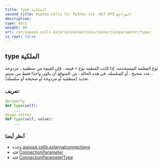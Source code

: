 ```yaml
---
title: type الملكية
second_title: Aspose.Cells for Python via .NET API المراجع
description:
type: docs
weight: 80
url: /ar/aspose.cells.externalconnections/connectionparameter/type/
is_root: false
---
```

##  type الملكية

نوع المعلمة المستخدمة.
 إذا كانت المعلمة نوع = قيمة ، فإن القيمة من منطقية ، مزدوجة ، عدد صحيح ،
 أو السلسلة. في هذه الحالة ، من المتوقع أن يكون واحدًا فقط من
سيتم تحديد {منطقية أو مزدوجة أو صحيحة أو سلسلة}.
###  تعريف:
```python
@property
def type(self):
    ...
@type.setter
def type(self, value):
    ...
```

###  أنظر أيضا
* وحدة [aspose.cells.externalconnections](../../)
* فئة [ConnectionParameter](/cells/python-net/ar/aspose.cells.externalconnections/connectionparameter)
* فئة [ConnectionParameterType](/cells/python-net/ar/aspose.cells.externalconnections/connectionparametertype)
